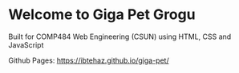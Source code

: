 Welcome to Giga Pet Grogu
=========================

Built for COMP484 Web Engineering (CSUN) using HTML, CSS and JavaScript

Github Pages: https://ibtehaz.github.io/giga-pet/
